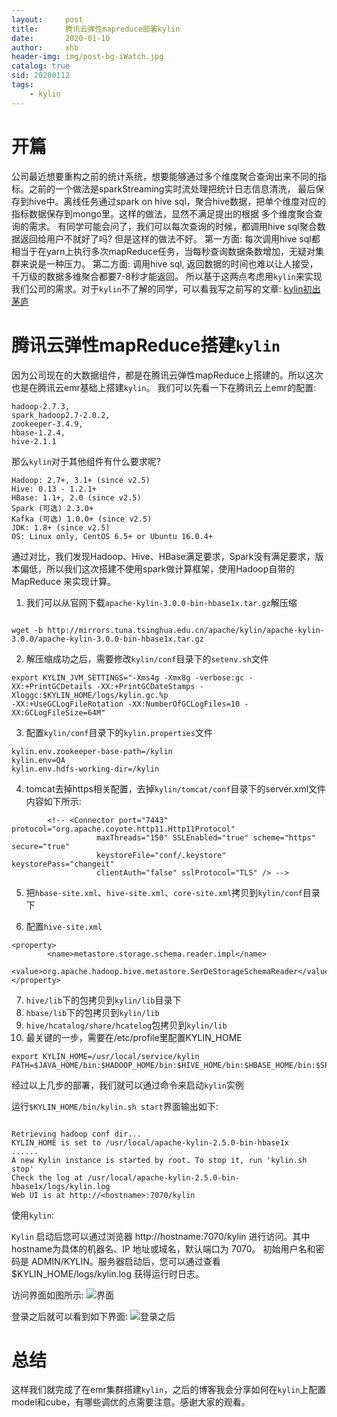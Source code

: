 ```yaml
---
layout:     post
title:      腾讯云弹性mapreduce部署kylin
date:       2020-01-10
author:     xhb
header-img: img/post-bg-iWatch.jpg
catalog: true
sid: 20200112
tags:
    - kylin
---
```


# 开篇
公司最近想要重构之前的统计系统，想要能够通过多个维度聚合查询出来不同的指标。之前的一个做法是sparkStreaming实时流处理把统计日志信息清洗，
最后保存到hive中。离线任务通过spark on hive sql，聚合hive数据，把单个维度对应的指标数据保存到mongo里。这样的做法，显然不满足提出的根据
多个维度聚合查询的需求。
有同学可能会问了，我们可以每次查询的时候，都调用hive sql聚合数据返回给用户不就好了吗? 
但是这样的做法不好。
第一方面: 每次调用hive sql都相当于在yarn上执行多次mapReduce任务，当每秒查询数据条数增加，无疑对集群来说是一种压力。
第二方面: 调用hive sql, 返回数据的时间也难以让人接受，千万级的数据多维聚合都要7-8秒才能返回。
所以基于这两点考虑用`kylin`来实现我们公司的需求。对于`kylin`不了解的同学，可以看我写之前写的文章:
[kylin初出茅庐](https://xhb3909.com/2020/01/10/kylin%E5%88%9D%E5%87%BA%E8%8C%85%E5%BA%90/)

# 腾讯云弹性mapReduce搭建`kylin`
因为公司现在的大数据组件，都是在腾讯云弹性mapReduce上搭建的。所以这次也是在腾讯云emr基础上搭建`kylin`。
我们可以先看一下在腾讯云上emr的配置:
```
hadoop-2.7.3,
spark_hadoop2.7-2.0.2,
zookeeper-3.4.9,
hbase-1.2.4,
hive-2.1.1

```
那么`kylin`对于其他组件有什么要求呢?
```
Hadoop: 2.7+, 3.1+ (since v2.5)
Hive: 0.13 - 1.2.1+
HBase: 1.1+, 2.0 (since v2.5)
Spark (可选) 2.3.0+
Kafka (可选) 1.0.0+ (since v2.5)
JDK: 1.8+ (since v2.5)
OS: Linux only, CentOS 6.5+ or Ubuntu 16.0.4+

```

通过对比，我们发现Hadoop、Hive、HBase满足要求，Spark没有满足要求，版本偏低，所以我们这次搭建不使用spark做计算框架，使用Hadoop自带的MapReduce
来实现计算。

1. 我们可以从官网下载`apache-kylin-3.0.0-bin-hbase1x.tar.gz`解压缩

```shell

wget -b http://mirrors.tuna.tsinghua.edu.cn/apache/kylin/apache-kylin-3.0.0/apache-kylin-3.0.0-bin-hbase1x.tar.gz

```

2. 解压缩成功之后，需要修改`kylin/conf`目录下的`setenv.sh`文件

```
export KYLIN_JVM_SETTINGS="-Xms4g -Xmx8g -verbose:gc -XX:+PrintGCDetails -XX:+PrintGCDateStamps -Xloggc:$KYLIN_HOME/logs/kylin.gc.%p 
-XX:+UseGCLogFileRotation -XX:NumberOfGCLogFiles=10 -XX:GCLogFileSize=64M"

```

3. 配置`kylin/conf`目录下的`kylin.properties`文件

```
kylin.env.zookeeper-base-path=/kylin
kylin.env=QA
kylin.env.hdfs-working-dir=/kylin

```

4. tomcat去掉https相关配置，去掉`kylin/tomcat/conf`目录下的server.xml文件内容如下所示:

```
        <!-- <Connector port="7443" protocol="org.apache.coyote.http11.Http11Protocol"
                   maxThreads="150" SSLEnabled="true" scheme="https" secure="true"
                   keystoreFile="conf/.keystore" keystorePass="changeit"
                   clientAuth="false" sslProtocol="TLS" /> -->

```

5. 把`hbase-site.xml`、`hive-site.xml`、`core-site.xml`拷贝到`kylin/conf`目录下

6. 配置`hive-site.xml`

```
<property>
        <name>metastore.storage.schema.reader.impl</name>
        <value>org.apache.hadoop.hive.metastore.SerDeStorageSchemaReader</value>
</property>

```

7. `hive/lib`下的包拷贝到`kylin/lib`目录下
8. `hbase/lib`下的包拷贝到`kylin/lib`
9. `hive/hcatalog/share/hcatelog`包拷贝到`kylin/lib`
10. 最关键的一步，需要在/etc/profile里配置KYLIN_HOME

```
export KYLIN_HOME=/usr/local/service/kylin
PATH=$JAVA_HOME/bin:$HADOOP_HOME/bin:$HIVE_HOME/bin:$HBASE_HOME/bin:$SPARK_HOME/bin:$KYLIN_HOME/bin:$PATH

```

经过以上几步的部署，我们就可以通过命令来启动`kylin`实例

运行`$KYLIN_HOME/bin/kylin.sh start`界面输出如下:

```

Retrieving hadoop conf dir...
KYLIN_HOME is set to /usr/local/apache-kylin-2.5.0-bin-hbase1x
......
A new Kylin instance is started by root. To stop it, run 'kylin.sh stop'
Check the log at /usr/local/apache-kylin-2.5.0-bin-hbase1x/logs/kylin.log
Web UI is at http://<hostname>:7070/kylin

```

使用`kylin`:

`Kylin` 启动后您可以通过浏览器 http://hostname:7070/kylin 进行访问。其中 hostname为具体的机器名、IP 地址或域名，默认端口为 7070。
初始用户名和密码是 ADMIN/KYLIN。服务器启动后，您可以通过查看 $KYLIN_HOME/logs/kylin.log 获得运行时日志。

访问界面如图所示:
![界面](https://pic.kuaizhan.com/g3/cb/d1/5838-c5d1-48bf-a493-431923bac22237)

登录之后就可以看到如下界面:
![登录之后](https://pic.kuaizhan.com/g3/00/b7/5b79-d73c-4a16-8acc-eeaa35a75cf906)

# 总结
这样我们就完成了在emr集群搭建`kylin`，之后的博客我会分享如何在`kylin`上配置model和cube，有哪些调优的点需要注意。感谢大家的观看。